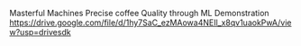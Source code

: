 Masterful Machines Precise coffee Quality through ML Demonstration
https://drive.google.com/file/d/1hy7SaC_ezMAowa4NEIl_x8qv1uaokPwA/view?usp=drivesdk
